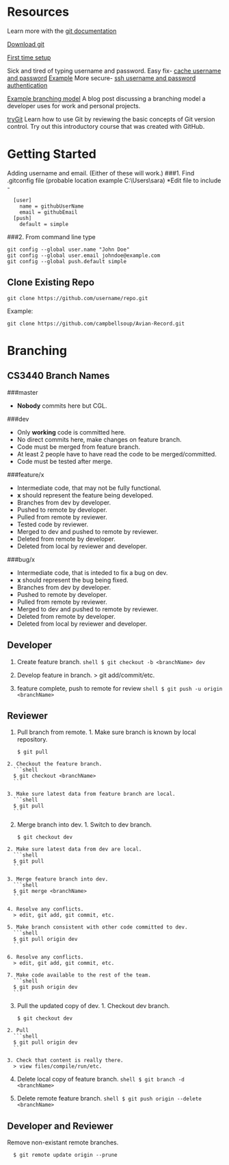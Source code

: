 [comment]: # (You are viewing this in a raw form, for a more comprehensive view. View it on github.)

Resources
==========
Learn more with the [git documentation](https://git-scm.com/doc)

[Download git](https://git-scm.com/)

[First time setup](https://git-scm.com/book/en/v2/Getting-Started-First-Time-Git-Setup)

Sick and tired of typing username and password.
  Easy fix-
  [cache username and password](http://git-scm.com/docs/git-credential-cache)
  [Example](http://stackoverflow.com/questions/5343068/is-there-a-way-to-skip-password-typing-when-using-https-github)
  More secure-
  [ssh username and password authentication](https://help.github.com/articles/generating-ssh-keys/)

[Example branching model](http://nvie.com/posts/a-successful-git-branching-model/)
A blog post discussing a branching model a developer uses for work and personal projects.

[tryGit](https://try.github.io)
Learn how to use Git by reviewing the basic concepts of Git version control. Try out this introductory course that was created with GitHub.

Getting Started
================

Adding username and email. (Either of these will work.)
###1. Find .gitconfig file (probable location example C:\Users\sara)
  *Edit file to include - 
   ```shell
     [user]
       name = githubUserName
       email = githubEmail
     [push]
       default = simple
  ```
###2. From command line type
  ```shell
  git config --global user.name "John Doe"
  git config --global user.email johndoe@example.com
  git config --global push.default simple
  ```

Clone Existing Repo
--------------------
  ```shell
  git clone https://github.com/username/repo.git
  ```
Example:
  ```shell
  git clone https://github.com/campbellsoup/Avian-Record.git
  ```
Branching
=========

CS3440 Branch Names
-------------------

###master
  * __Nobody__ commits here but CGL.

###dev
  * Only __working__ code is committed here.
  * No direct commits here, make changes on feature branch.
  * Code must be merged from feature branch.
  * At least 2 people have to have read the code to be merged/committed.
  * Code must be tested after merge.

###feature/x
  * Intermediate code, that may not be fully functional.
  * __x__ should represent the feature being developed.
  * Branches from dev by developer.
  * Pushed to remote by developer.
  * Pulled from remote by reviewer.
  * Tested code by reviewer.
  * Merged to dev and pushed to remote by reviewer.
  * Deleted from remote by developer.
  * Deleted from local by reviewer and developer.

###bug/x
  * Intermediate code, that is inteded to fix a bug on dev.
  * __x__ should represent the bug being fixed.
  * Branches from dev by developer.
  * Pushed to remote by developer.
  * Pulled from remote by reviewer.
  * Merged to dev and pushed to remote by reviewer.
  * Deleted from remote by developer.
  * Deleted from local by reviewer and developer.

Developer
---------
  1. Create feature branch.
    ```shell
    $ git checkout -b <branchName> dev
    ```

  2. Develop feature in branch.
    > git add/commit/etc.

  3. feature complete, push to remote for review
    ```shell
    $ git push -u origin <branchName>
    ```

Reviewer
--------
  1. Pull branch from remote.
    1. Make sure branch is known by local repository.
      ```shell
      $ git pull
      ```

    2. Checkout the feature branch.
      ```shell
      $ git checkout <branchName>
      ```

    3. Make sure latest data from feature branch are local.
      ```shell
      $ git pull
      ```

  2. Merge branch into dev.
    1. Switch to dev branch.
      ```shell
      $ git checkout dev
      ```

    2. Make sure latest data from dev are local.
      ```shell
      $ git pull
      ```

    3. Merge feature branch into dev.
      ```shell
      $ git merge <branchName>
      ```

    4. Resolve any conflicts.
      > edit, git add, git commit, etc.

    5. Make branch consistent with other code committed to dev.
      ```shell
      $ git pull origin dev
      ```

    6. Resolve any conflicts.
      > edit, git add, git commit, etc.

    7. Make code available to the rest of the team.
      ```shell
      $ git push origin dev
      ```

  3. Pull the updated copy of dev.
    1. Checkout dev branch.
      ```shell
      $ git checkout dev
      ```

    2. Pull
      ```shell
      $ git pull origin dev
      ```

    3. Check that content is really there.
      > view files/compile/run/etc.

  4. Delete local copy of feature branch.
    ```shell
    $ git branch -d <branchName>
    ```

  5. Delete remote feature branch.
    ```shell
    $ git push origin --delete <branchName>
    ```

Developer and Reviewer
----------------------
Remove non-existant remote branches.
```shell
  $ git remote update origin --prune
```

